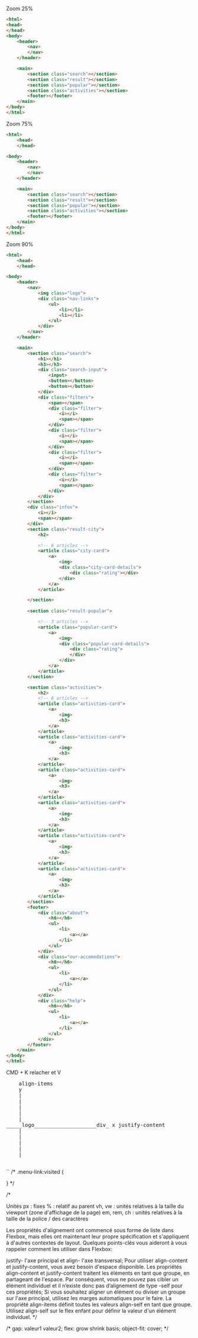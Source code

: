 Zoom 25%

```html
<html>
<head>
</head>
<body>
    <header>
        <nav>
        </nav>
    </header>

    <main>
        <section class="search"></section>
        <section class="result"></section>
        <section class="popular"></section>
        <section class="activities"></section>
        <footer></footer>
    </main>
</body>
</html>
```

Zoom 75%

```html
<html>
    <head>
    </head>

<body>
    <header>
        <nav>
        </nav>
    </header>

    <main>
        <section class="search"></section>
        <section class="result"></section>
        <section class="popular"></section>
        <section class="activities"></section>
        <footer></footer>
    </main>
</body>
</html>
```

Zoom 90%

```html
<html>
    <head>
    </head>

<body>
    <header>
        <nav>
            <img class="logo">
            <div class="nav-links">
                <ul>
                    <li></li>
                    <li></li>
                </ul>
            </div>
        </nav>
    </header>

    <main>
        <section class="search">
            <h1></h1>
            <h3></h3>
            <div class="search-input">
                <input>
                <button></button>
                <button></button>
            </div>
            <div class="filters">
                <span></span>
                <div class="filter">
                    <i></i>
                    <span></span>
                </div>
                <div class="filter">
                    <i></i>
                    <span></span>
                </div>
                <div class="filter">
                    <i></i>
                    <span></span>
                </div>
                <div class="filter">
                    <i></i>
                    <span></span>
                </div>
            </div>
        </section>
        <div class="infos">
            <i></i>
            <span></span>
        </div>
        <section class="result-city">
            <h2>

            <!-- 6 articles -->
            <article class="city-card">
                <a>
                    <img>
                    <div class="city-card-details">
                        <div class="rating"></div>
                    </div>
                </a>
            </article>

        </section>
        
        <section class="result-popular">

            <!-- 3 articles -->
            <article class="popular-card">
                <a>
                    <img>
                    <div class="popular-card-details">
                        <div class="rating">
                        </div>
                    </div>
                </a>
            </article>
        </section>

        <section class="activities">
            <h2>
            <!-- 6 articles -->
            <article class="activities-card">
                <a>
                    <img>
                    <h3>
                </a>
            </article>
            <article class="activities-card">
                <a>
                    <img>
                    <h3>
                </a>
            </article>
            <article class="activities-card">
                <a>
                    <img>
                    <h3>
                </a>
            </article>
            <article class="activities-card">
                <a>
                    <img>
                    <h3>
                </a>
            </article>
            <article class="activities-card">
                <a>
                    <img>
                    <h3>
                </a>
            </article>
            <article class="activities-card">
                <a>
                    <img>
                    <h3>
                </a>
            </article>
        </section>
        <footer>
            <div class="about">
                <h6></h6>
                <ul>
                    <li>
                        <a></a>
                    </li>
                </ul>
            </div>
            <div class="our-accomodations">
                <h6></h6>
                <ul>
                    <li>
                        <a></a>
                    </li>
                </ul>
            </div>
            <div class="help">
                <h6></h6>
                <ul>
                    <li>
                        <a></a>
                    </li>
                </ul>
            </div>
        </footer>
    </main>
</body>
</html>
```

CMD + K relacher et V  

<pre>
    align-items
    y
    |
    |
    |
    |
    |
_____logo____________________div_ x justify-content
    |
    |
    |
    |
    |
    
</pre>
``
/* .menu-link:visited {
    
} */

/* 

Unités
px : fixes
% : relatif au parent
vh, vw : unités relatives à la taille du viewport (zone d'affichage de la page)
em, rem, ch : unités relatives à la taille de la police / des caractères




Les propriétés d'alignement ont commencé sous forme de liste dans Flexbox, mais elles ont maintenant leur propre spécification et s'appliquent à d'autres contextes de layout. Quelques points-clés vous aideront à vous rappeler comment les utiliser dans Flexbox:

justify- l'axe principal et align- l'axe transversal;
Pour utiliser align-content et justify-content, vous avez besoin d'espace disponible.
Les propriétés align-content et justify-content traitent les éléments en tant que groupe, en partageant de l'espace. Par conséquent, vous ne pouvez pas cibler un élément individuel et il n’existe donc pas d’alignement de type -self pour ces propriétés;
Si vous souhaitez aligner un élément ou diviser un groupe sur l'axe principal, utilisez les marges automatiques pour le faire.
La propriété align-items définit toutes les valeurs align-self en tant que groupe. Utilisez align-self sur le flex enfant pour définir la valeur d'un élément individuel.
*/

 <!-- kebab-case css
        snake_case
        camelCase js -->


/* gap: valeur1 valeur2;
flex: grow shrink basis;
object-fit: cover;
 */